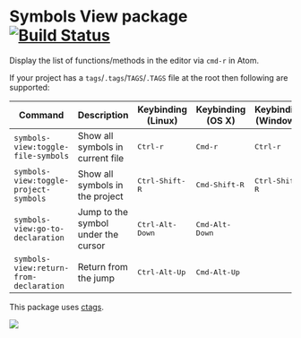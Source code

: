 # Symbols View package [![Build Status](https://travis-ci.org/atom/symbols-view.svg?branch=master)](https://travis-ci.org/atom/symbols-view)

Display the list of functions/methods in the editor via `cmd-r` in Atom.

If your project has a `tags`/`.tags`/`TAGS`/`.TAGS` file at the root then
following are supported:

|Command|Description|Keybinding<br>(Linux)|Keybinding<br>(OS X)|Keybinding<br>(Windows)|
|-------|-----------|------------------|-----------------|--------------------|
|`symbols-view:toggle-file-symbols`|Show all symbols in current file|<kbd>Ctrl-r</kbd>|<kbd>Cmd-r</kbd>|<kbd>Ctrl-r</kbd>|
|`symbols-view:toggle-project-symbols`|Show all symbols in the project|<kbd>Ctrl-Shift-R</kbd>|<kbd>Cmd-Shift-R</kbd>|<kbd>Ctrl-Shift-R</kbd>|
|`symbols-view:go-to-declaration`|Jump to the symbol under the cursor|<kbd>Ctrl-Alt-Down</kbd>|<kbd>Cmd-Alt-Down</kbd>||
|`symbols-view:return-from-declaration`|Return from the jump|<kbd>Ctrl-Alt-Up</kbd>|<kbd>Cmd-Alt-Up</kbd>||

This package uses [ctags](http://ctags.sourceforge.net).

![](https://f.cloud.github.com/assets/671378/2241860/30ef0b2e-9ce8-11e3-86e2-2c17c0885fa4.png)
